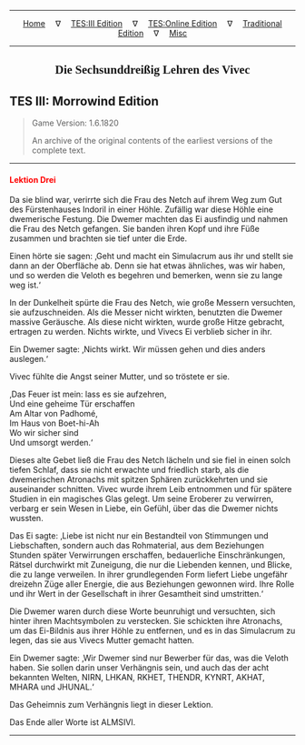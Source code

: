 
---

<!-- Jekyll Page Links -->

<center>
<a href="../../../../index.html">Home</a>
&emsp;&nabla;&emsp;
<a href="../../../index-tes3.html">TES:III Edition</a>
&emsp;&nabla;&emsp;
<a href="../../../index-teso.html">TES:Online Edition</a>
&emsp;&nabla;&emsp;
<a href="../../../index-traditional.html">Traditional Edition</a>
&emsp;&nabla;&emsp;
<a href="../../../index-misc.html">Misc</a>
</center>

<!-- Markdown Body Below: -->

---

<center>
<h2><span style="font-family:Georgia">Die Sechsunddreißig Lehren des Vivec</span></h2>
</center>

## TES III: Morrowind Edition

> Game Version: 1.6.1820
>
> An archive of the original contents of the earliest versions of the complete text.

---

#### <span style="color:red">Lektion Drei</span>

Da sie blind war, verirrte sich die Frau des Netch auf ihrem Weg zum Gut des Fürstenhauses Indoril in einer Höhle. Zufällig war diese Höhle eine dwemerische Festung. Die Dwemer machten das Ei ausfindig und nahmen die Frau des Netch gefangen. Sie banden ihren Kopf und ihre Füße zusammen und brachten sie tief unter die Erde.

Einen hörte sie sagen: ‚Geht und macht ein Simulacrum aus ihr und stellt sie dann an der Oberfläche ab. Denn sie hat etwas ähnliches, was wir haben, und so werden die Veloth es begehren und bemerken, wenn sie zu lange weg ist.‘

In der Dunkelheit spürte die Frau des Netch, wie große Messern versuchten, sie aufzuschneiden. Als die Messer nicht wirkten, benutzten die Dwemer massive Geräusche. Als diese nicht wirkten, wurde große Hitze gebracht, ertragen zu werden. Nichts wirkte, und Vivecs Ei verblieb sicher in ihr.

Ein Dwemer sagte: ‚Nichts wirkt. Wir müssen gehen und dies anders auslegen.‘

Vivec fühlte die Angst seiner Mutter, und so tröstete er sie.

‚Das Feuer ist mein: lass es sie aufzehren,\
Und eine geheime Tür erschaffen\
Am Altar von Padhomé,\
Im Haus von Boet-hi-Ah\
Wo wir sicher sind\
Und umsorgt werden.‘

Dieses alte Gebet ließ die Frau des Netch lächeln und sie fiel in einen solch tiefen Schlaf, dass sie nicht erwachte und friedlich starb, als die dwemerischen Atronachs mit spitzen Sphären zurückkehrten und sie auseinander schnitten. Vivec wurde ihrem Leib entnommen und für spätere Studien in ein magisches Glas gelegt. Um seine Eroberer zu verwirren, verbarg er sein Wesen in Liebe, ein Gefühl, über das die Dwemer nichts wussten.

Das Ei sagte: ‚Liebe ist nicht nur ein Bestandteil von Stimmungen und Liebschaften, sondern auch das Rohmaterial, aus dem Beziehungen Stunden später Verwirrungen erschaffen, bedauerliche Einschränkungen, Rätsel durchwirkt mit Zuneigung, die nur die Liebenden kennen, und Blicke, die zu lange verweilen. In ihrer grundlegenden Form liefert Liebe ungefähr dreizehn Züge aller Energie, die aus Beziehungen gewonnen wird. Ihre Rolle und ihr Wert in der Gesellschaft in ihrer Gesamtheit sind umstritten.‘

 Die Dwemer waren durch diese Worte beunruhigt und versuchten, sich hinter ihren Machtsymbolen zu verstecken. Sie schickten ihre Atronachs, um das Ei-Bildnis aus ihrer Höhle zu entfernen, und es in das Simulacrum zu legen, das sie aus Vivecs Mutter gemacht hatten.

Ein Dwemer sagte: ‚Wir Dwemer sind nur Bewerber für das, was die Veloth haben. Sie sollen darin unser Verhängnis sein, und auch das der acht bekannten Welten, NIRN, LHKAN, RKHET, THENDR, KYNRT, AKHAT, MHARA und JHUNAL.‘

Das Geheimnis zum Verhängnis liegt in dieser Lektion.

Das Ende aller Worte ist ALMSIVI.

---
